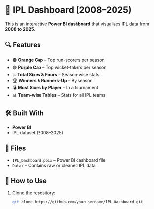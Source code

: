 # 🏏 IPL Dashboard (2008–2025)

This is an interactive **Power BI dashboard** that visualizes IPL data from **2008 to 2025**.

## 🔍 Features

- 🟠 **Orange Cap** – Top run-scorers per season  
- 🟣 **Purple Cap** – Top wicket-takers per season  
- 💥 **Total Sixes & Fours** – Season-wise stats  
- 🏆 **Winners & Runners-Up** – By season  
- 💣 **Most Sixes by Player** – In a tournament  
- 📊 **Team-wise Tables** – Stats for all IPL teams

## 🛠️ Built With

- **Power BI**
- IPL dataset (2008–2025)

## 📁 Files

- `IPL_Dashboard.pbix` – Power BI dashboard file  
- `Data/` – Contains raw or cleaned IPL data

## 🚀 How to Use

1. Clone the repository:
   ```bash
   git clone https://github.com/yourusername/IPL_Dashboard.git

   
